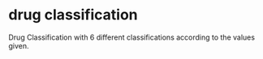 # drug classification
 Drug Classification with 6 different classifications according to the values ​​given.
